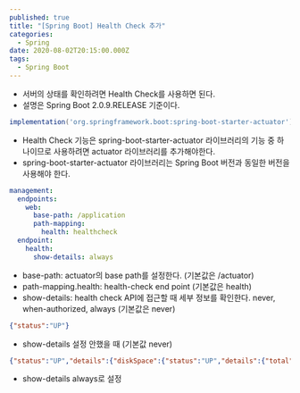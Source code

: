 ```yaml
---
published: true
title: "[Spring Boot] Health Check 추가"
categories:
  - Spring
date: 2020-08-02T20:15:00.000Z
tags:
  - Spring Boot
---
```


 * 서버의 상태를 확인하려면 Health Check를 사용하면 된다.
 * 설명은 Spring Boot 2.0.9.RELEASE 기준이다.

```gradle
implementation('org.springframework.boot:spring-boot-starter-actuator')
```

 * Health Check 기능은 spring-boot-starter-actuator 라이브러리의 기능 중 하나이므로 사용하려면 actuator 라이브러리를 추가해야한다.
 * spring-boot-starter-actuator 라이브러리는 Spring Boot 버전과 동일한 버전을 사용해야 한다.

```yaml
management:
  endpoints:
    web:
      base-path: /application
      path-mapping:
        health: healthcheck
  endpoint:
    health:
      show-details: always
```

 * base-path: actuator의 base path를 설정한다. (기본값은 /actuator)
 * path-mapping.health: health-check end point (기본값은 health)
 * show-details: health check API에 접근할 때 세부 정보를 확인한다. never, when-authorized, always (기본값은 never)

```json
{"status":"UP"}
```

 * show-details 설정 안했을 때 (기본값 never)

```json
{"status":"UP","details":{"diskSpace":{"status":"UP","details":{"total":234685313024,"free":158591512576,"threshold":10485760}},"redis":{"status":"UP","details":{"version":"5.0.7"}},"db":{"status":"UP","details":{"database":"MariaDB","hello":1}}}}
```

 * show-details always로 설정
